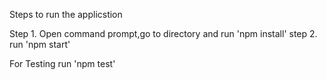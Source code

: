 Steps to run the applicstion

Step 1. Open command prompt,go to directory and run 'npm install'
step 2. run 'npm start'

For Testing run 'npm test'
